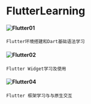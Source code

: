 # FlutterLearning

#### ![Flutter01](https://fcf5646448.github.io/2019/01/20/Flutter01/)
	Flutter环境搭建和Dart基础语法学习
	

#### ![Flutter02](https://fcf5646448.github.io/2019/02/20/Flutter02/)
	Flutter Widget学习及使用
	
#### ![Flutter04](https://fcf5646448.github.io/2019/05/29/Flutter04/)
	Flutter 框架学习与与原生交互

